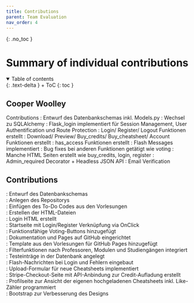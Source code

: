 ```yaml
---
title: Contributions
parent: Team Evaluation
nav_order: 4
---
```


{: .no_toc }
# Summary of individual contributions

<details open markdown="block">
{: .text-delta }
<summary>Table of contents</summary>
+ ToC
{: toc }
</details>

## Cooper Woolley

Contributions
: Entwurf des Datenbankschemas inkl. Models.py
: Wechsel zu SQLAlchemy
: Flask_login implementiert für Session Management, User Authentification und Route Protection
: Login/ Register/ Logout Funktionen erstellt
: Download/ Preview/ Buy_credits/ Buy_cheatsheet/ Account Funktionen erstellt
: has_access Funktionen erstellt
: Flash Messages implementiert
: Bug fixes bei anderen Funktionen getätigt wie voting
: Manche HTML Seiten erstellt wie buy_credits, login, register
: Admin_required Decorator + Headless JSON API
: Email Verification

## Contributions

: Entwurf des Datenbankschemas  
: Anlegen des Repositorys  
: Einfügen des To-Do Codes aus den Vorlesungen  
: Erstellen der HTML-Dateien  
: Login HTML erstellt  
: Startseite mit Login/Register Verknüpfung via OnClick  
: Funktionsfähige Voting-Buttons hinzugefügt  
: Dokumentation und Pages auf GitHub eingerichtet  
: Template aus den Vorlesungen für GitHub Pages hinzugefügt  
: Filterfunktionen nach Professoren, Modulen und Studiengängen integriert  
: Testeinträge in der Datenbank angelegt  
: Flash-Nachrichten bei Login und Fehlern eingebaut  
: Upload-Formular für neue Cheatsheets implementiert  
: Stripe-Checkout-Seite mit API-Anbindung zur Credit-Aufladung erstellt  
: Profilseite zur Ansicht der eigenen hochgeladenen Cheatsheets inkl. Like-Zähler programmiert  
: Bootstrap zur Verbesserung des Designs

